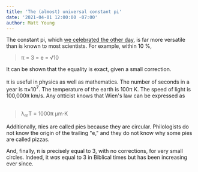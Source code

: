 ```yaml
---
title: 'The (almost) universal constant pi'
date: '2021-04-01 12:00:00 -07:00'
author: Matt Young
---
```

The constant pi, which <a href="https://pandasthumb.org/archives/2021/03/house-resolution.html">we celebrated the other day</a>, is far more versatile than is known to most scientists. For example, within 10&nbsp;%,
<blockquote>π = 3 = e = &radic;10</blockquote>
It can be shown that the equality is exact, given a small correction.
<br/><br/>
π is useful in physics as well as mathematics. The number of seconds in a year is π&times;10<sup>7</sup>. The temperature of the earth is 100π&nbsp;K. The speed of light is 100,000π&nbsp;km/s. Any oπticist knows that Wien's law can be expressed as <br/><br/>
<blockquote>λ<sub>m</sub>T&nbsp;=&nbsp;1000π&nbsp;μm⋅K</blockquote>

Additionally, πies are called pies because they are circular. Philologists do not know the origin of the trailing "e," and they do not know why some pies are called pizzas. 

And, finally, π is precisely equal to 3, with no corrections, for very small circles. Indeed, it <i>was</i> equal to 3 in Biblical times but has been increasing ever since.
